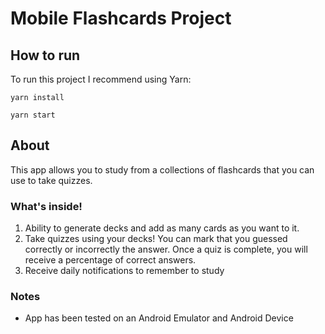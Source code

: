 # Mobile Flashcards Project

## How to run

To run this project I recommend using Yarn:

```
yarn install

yarn start
```

## About

This app allows you to study from a collections of flashcards that you can use to take quizzes.

### What's inside!

1. Ability to generate decks and add as many cards as you want to it.
2. Take quizzes using your decks! You can mark that you guessed correctly or incorrectly the answer. Once a quiz is complete, you will receive a percentage of correct answers.
3. Receive daily notifications to remember to study

### Notes

- App has been tested on an Android Emulator and Android Device
